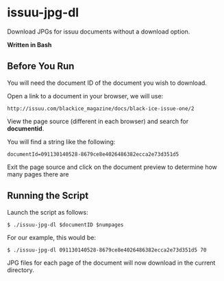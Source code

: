 issuu-jpg-dl
============

Download JPGs for issuu documents without a download option.

**Written in Bash**

## Before You Run

You will need the document ID of the document you wish to download.

Open a link to a document in your browser, we will use:

	http://issuu.com/blackice_magazine/docs/black-ice-issue-one/2
	
View the page source (different in each browser) and search for **documentid**.

You will find a string like the following:

	documentId=091130140528-8679ce8e4026486382ecca2e73d351d5
	
Exit the page source and click on the document preview to determine how many pages there are

## Running the Script

Launch the script as follows:

	$ ./issuu-jpg-dl $documentID $numpages
	
For our example, this would be:

	$ ./issuu-jpg-dl 091130140528-8679ce8e4026486382ecca2e73d351d5 70
	
JPG files for each page of the document will now download in the current directory.

	